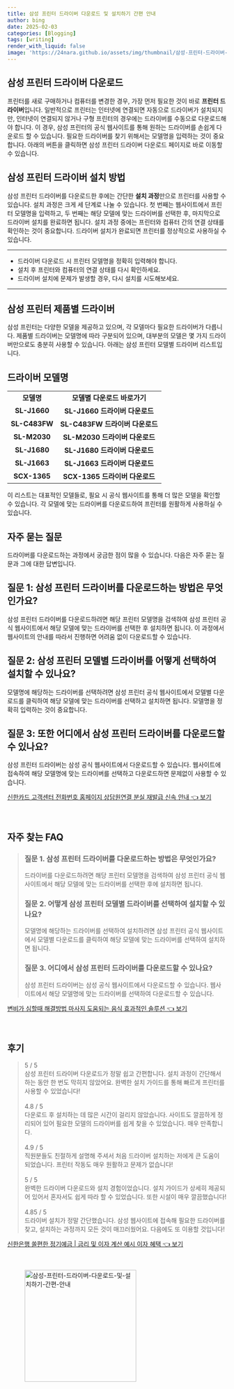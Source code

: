 ```yaml
---
title: 삼성 프린터 드라이버 다운로드 및 설치하기 간편 안내
author: bing
date: 2025-02-03
categories: [Blogging]
tags: [writing]
render_with_liquid: false
image: 'https://24nara.github.io/assets/img/thumbnail/삼성-프린터-드라이버-다운로드-및-설치하기-간편-안내.webp'
---
```



<h2 id='삼성_프린터_드라이버_다운로드'>삼성 프린터 드라이버 다운로드</h2>

<p>프린터를 새로 구매하거나 컴퓨터를 변경한 경우, 가장 먼저 필요한 것이 바로 <b>프린터 드라이버</b>입니다. 일반적으로 프린터는 인터넷에 연결되면 자동으로 드라이버가 설치되지만, 인터넷이 연결되지 않거나 구형 프린터의 경우에는 드라이버를 수동으로 다운로드해야 합니다. 이 경우, 삼성 프린터의 공식 웹사이트를 통해 원하는 드라이버를 손쉽게 다운로드 할 수 있습니다. 필요한 드라이버를 찾기 위해서는 모델명을 입력하는 것이 중요합니다. 아래의 버튼을 클릭하면 삼성 프린터 드라이버 다운로드 페이지로 바로 이동할 수 있습니다.</p>

<h2 id='삼성_프린터_드라이버_설치방법'>삼성 프린터 드라이버 설치 방법</h2>

<p>삼성 프린터 드라이버를 다운로드한 후에는 간단한 <b>설치 과정</b>만으로 프린터를 사용할 수 있습니다. 설치 과정은 크게 세 단계로 나눌 수 있습니다. 첫 번째는 웹사이트에서 프린터 모델명을 입력하고, 두 번째는 해당 모델에 맞는 드라이버를 선택한 후, 마지막으로 드라이버 설치를 완료하면 됩니다. 설치 과정 중에는 프린터와 컴퓨터 간의 연결 상태를 확인하는 것이 중요합니다. 드라이버 설치가 완료되면 프린터를 정상적으로 사용하실 수 있습니다.</p>

<hr />

<ul>
    <li>드라이버 다운로드 시 프린터 모델명을 정확히 입력해야 합니다.</li>
    <li>설치 후 프린터와 컴퓨터의 연결 상태를 다시 확인하세요.</li>
    <li>드라이버 설치에 문제가 발생할 경우, 다시 설치를 시도해보세요.</li>
</ul>

<hr />

<h2 id='삼성_프린터_제품별_드라이버'>삼성 프린터 제품별 드라이버</h2>

<p>삼성 프린터는 다양한 모델을 제공하고 있으며, 각 모델마다 필요한 드라이버가 다릅니다. 제품별 드라이버는 모델명에 따라 구분되어 있으며, 대부분의 모델은 몇 가지 드라이버만으로도 충분히 사용할 수 있습니다. 아래는 삼성 프린터 모델별 드라이버 리스트입니다.</p>

<h2 id='드라이버_모델명'>드라이버 모델명</h2>

<table>
    <tr>
        <td style="text-align: center; height: 17px;"><b>모델명</b></td>
        <td style="text-align: center; height: 17px;"><b>모델별 다운로드 바로가기</b></td>
    </tr>
    <tr>
        <td style="text-align: center; height: 17px;"><b>SL-J1660</b></td>
        <td style="text-align: center; height: 17px;"><b>SL-J1660 드라이버 다운로드</b></td>
    </tr>
    <tr>
        <td style="text-align: center; height: 17px;"><b>SL-C483FW</b></td>
        <td style="text-align: center; height: 17px;"><b>SL-C483FW 드라이버 다운로드</b></td>
    </tr>
    <tr>
        <td style="text-align: center; height: 17px;"><b>SL-M2030</b></td>
        <td style="text-align: center; height: 17px;"><b>SL-M2030 드라이버 다운로드</b></td>
    </tr>
    <tr>
        <td style="text-align: center; height: 17px;"><b>SL-J1680</b></td>
        <td style="text-align: center; height: 17px;"><b>SL-J1680 드라이버 다운로드</b></td>
    </tr>
    <tr>
        <td style="text-align: center; height: 17px;"><b>SL-J1663</b></td>
        <td style="text-align: center; height: 17px;"><b>SL-J1663 드라이버 다운로드</b></td>
    </tr>
    <tr>
        <td style="text-align: center; height: 17px;"><b>SCX-1365</b></td>
        <td style="text-align: center; height: 17px;"><b>SCX-1365 드라이버 다운로드</b></td>
    </tr>
</table>

<p>이 리스트는 대표적인 모델들로, 필요 시 공식 웹사이트를 통해 더 많은 모델을 확인할 수 있습니다. 각 모델에 맞는 드라이버를 다운로드하여 프린터를 원활하게 사용하실 수 있습니다.</p>

<h2 id='자주_묻는_질문'>자주 묻는 질문</h2>

<p>드라이버를 다운로드하는 과정에서 궁금한 점이 많을 수 있습니다. 다음은 자주 묻는 질문과 그에 대한 답변입니다.</p>

<h2 id='질문_1'>질문 1: 삼성 프린터 드라이버를 다운로드하는 방법은 무엇인가요?</h2>

<p>삼성 프린터 드라이버를 다운로드하려면 해당 프린터 모델명을 검색하여 삼성 프린터 공식 웹사이트에서 해당 모델에 맞는 드라이버를 선택한 후 설치하면 됩니다. 이 과정에서 웹사이트의 안내를 따라서 진행하면 어려움 없이 다운로드할 수 있습니다.</p>

<h2 id='질문_2'>질문 2: 삼성 프린터 모델별 드라이버를 어떻게 선택하여 설치할 수 있나요?</h2>

<p>모델명에 해당하는 드라이버를 선택하려면 삼성 프린터 공식 웹사이트에서 모델별 다운로드를 클릭하여 해당 모델에 맞는 드라이버를 선택하고 설치하면 됩니다. 모델명을 정확히 입력하는 것이 중요합니다.</p>

<h2 id='질문_3'>질문 3: 또한 어디에서 삼성 프린터 드라이버를 다운로드할 수 있나요?</h2>

<p>삼성 프린터 드라이버는 삼성 공식 웹사이트에서 다운로드할 수 있습니다. 웹사이트에 접속하여 해당 모델명에 맞는 드라이버를 선택하고 다운로드하면 문제없이 사용할 수 있습니다.</p>


<p><a class="click-button" title="신한카드 고객센터 전화번호 홈페이지 상담원연결 분실 재발급 신속 안내" href="https://24nara.github.io/posts/%EC%8B%A0%ED%95%9C%EC%B9%B4%EB%93%9C-%EA%B3%A0%EA%B0%9D%EC%84%BC%ED%84%B0-%EC%A0%84%ED%99%94%EB%B2%88%ED%98%B8-%ED%99%88%ED%8E%98%EC%9D%B4%EC%A7%80-%EC%83%81%EB%8B%B4%EC%9B%90%EC%97%B0%EA%B2%B0-%EB%B6%84%EC%8B%A4-%EC%9E%AC%EB%B0%9C%EA%B8%89-%EC%8B%A0%EC%86%8D-%EC%95%88%EB%82%B4/" rel="dofollow">신한카드 고객센터 전화번호 홈페이지 상담원연결 분실 재발급 신속 안내 👈 보기</a></p><br>
<h2 id='자주_찾는_FAQ'>자주 찾는 FAQ</h2>
<div itemscope="" itemtype="https://schema.org/FAQPage"> 
<blockquote> 
<div itemscope="" itemprop="mainEntity" itemtype="https://schema.org/Question"> 
<h3 itemprop="name">질문 1. 삼성 프린터 드라이버를 다운로드하는 방법은 무엇인가요?</h3> 
<div itemscope="" itemprop="acceptedAnswer" itemtype="https://schema.org/Answer"> 
<span itemprop="text"> 
<p>드라이버를 다운로드하려면 해당 프린터 모델명을 검색하여 삼성 프린터 공식 웹사이트에서 해당 모델에 맞는 드라이버를 선택한 후에 설치하면 됩니다.</p> 
</span> 
</div> 
</div> 
<div itemscope="" itemprop="mainEntity" itemtype="https://schema.org/Question"> 
<h3 itemprop="name">질문 2. 어떻게 삼성 프린터 모델별 드라이버를 선택하여 설치할 수 있나요?</h3> 
<div itemscope="" itemprop="acceptedAnswer" itemtype="https://schema.org/Answer"> 
<span itemprop="text"> 
<p>모델명에 해당하는 드라이버를 선택하여 설치하려면 삼성 프린터 공식 웹사이트에서 모델별 다운로드를 클릭하여 해당 모델에 맞는 드라이버를 선택하여 설치하면 됩니다.</p> 
</span> 
</div> 
</div> 
<div itemscope="" itemprop="mainEntity" itemtype="https://schema.org/Question"> 
<h3 itemprop="name">질문 3. 어디에서 삼성 프린터 드라이버를 다운로드할 수 있나요?</h3> 
<div itemscope="" itemprop="acceptedAnswer" itemtype="https://schema.org/Answer"> 
<span itemprop="text"> 
<p>삼성 프린터 드라이버는 삼성 공식 웹사이트에서 다운로드할 수 있습니다. 웹사이트에서 해당 모델명에 맞는 드라이버를 선택하여 다운로드할 수 있습니다.</p> 
</span> 
</div> 
</div> 
</blockquote> 
</div>
<p><a class="click-button" title="변비가 심할때 해결방법 마사지 도움되는 음식 효과적인 솔루션" href="https://24nara.github.io/posts/%EB%B3%80%EB%B9%84%EA%B0%80-%EC%8B%AC%ED%95%A0%EB%95%8C-%ED%95%B4%EA%B2%B0%EB%B0%A9%EB%B2%95-%EB%A7%88%EC%82%AC%EC%A7%80-%EB%8F%84%EC%9B%80%EB%90%98%EB%8A%94-%EC%9D%8C%EC%8B%9D-%ED%9A%A8%EA%B3%BC%EC%A0%81%EC%9D%B8-%EC%86%94%EB%A3%A8%EC%85%98/" rel="dofollow">변비가 심할때 해결방법 마사지 도움되는 음식 효과적인 솔루션 👈 보기</a></p><br>
<h2 id='후기'>후기</h2>
<div itemscope itemtype="https://schema.org/Product">
  <blockquote>
  <div itemprop="review" itemscope itemtype="https://schema.org/Review">
      <div itemprop="reviewRating" itemscope itemtype="https://schema.org/Rating"> <span itemprop="ratingValue">5</span> / <span itemprop="bestRating">5</span> </div>
      <span itemprop="reviewBody">삼성 프린터 드라이버 다운로드가 정말 쉽고 간편합니다. 설치 과정이 간단해서 하는 동안 한 번도 막히지 않았어요. 완벽한 설치 가이드를 통해 빠르게 프린터를 사용할 수 있었습니다!</span>
  </div>
  <br>
  <div itemprop="review" itemscope itemtype="https://schema.org/Review">
      <div itemprop="reviewRating" itemscope itemtype="https://schema.org/Rating"> <span itemprop="ratingValue">4.8</span> / <span itemprop="bestRating">5</span> </div>
      <span itemprop="reviewBody">다운로드 후 설치하는 데 많은 시간이 걸리지 않았습니다. 사이트도 깔끔하게 정리되어 있어 필요한 모델의 드라이버를 쉽게 찾을 수 있었습니다. 매우 만족합니다.</span>
  </div>
  <br>
  <div itemprop="review" itemscope itemtype="https://schema.org/Review">
      <div itemprop="reviewRating" itemscope itemtype="https://schema.org/Rating"> <span itemprop="ratingValue">4.9</span> / <span itemprop="bestRating">5</span> </div>
      <span itemprop="reviewBody">직원분들도 친절하게 설명해 주셔서 처음 드라이버 설치하는 저에게 큰 도움이 되었습니다. 프린터 작동도 매우 원활하고 문제가 없습니다!</span>
  </div>
  <br>
  <div itemprop="review" itemscope itemtype="https://schema.org/Review">
      <div itemprop="reviewRating" itemscope itemtype="https://schema.org/Rating"> <span itemprop="ratingValue">5</span> / <span itemprop="bestRating">5</span> </div>
      <span itemprop="reviewBody">완벽한 드라이버 다운로드와 설치 경험이었습니다. 설치 가이드가 상세히 제공되어 있어서 혼자서도 쉽게 따라 할 수 있었습니다. 또한 시설이 매우 깔끔했습니다!</span>
  </div>
  <br>
  <div itemprop="review" itemscope itemtype="https://schema.org/Review">
      <div itemprop="reviewRating" itemscope itemtype="https://schema.org/Rating"> <span itemprop="ratingValue">4.85</span> / <span itemprop="bestRating">5</span> </div>
      <span itemprop="reviewBody">드라이버 설치가 정말 간단했습니다. 삼성 웹사이트에 접속해 필요한 드라이버를 찾고, 설치하는 과정까지 모든 것이 매끄러웠어요. 다음에도 또 이용할 것입니다!</span>
  </div>
  </blockquote>
</div>
<p><a class="click-button" title="신한은행 쏠편한 정기예금 | 금리 및 이자 계산 예시 이자 혜택" href="https://24nara.github.io/posts/%EC%8B%A0%ED%95%9C%EC%9D%80%ED%96%89-%EC%8F%A0%ED%8E%B8%ED%95%9C-%EC%A0%95%EA%B8%B0%EC%98%88%EA%B8%88-%EA%B8%88%EB%A6%AC-%EB%B0%8F-%EC%9D%B4%EC%9E%90-%EA%B3%84%EC%82%B0-%EC%98%88%EC%8B%9C-%EC%9D%B4%EC%9E%90-%ED%98%9C%ED%83%9D/" rel="dofollow">신한은행 쏠편한 정기예금 | 금리 및 이자 계산 예시 이자 혜택 👈 보기</a></p><br>
<figure class="image"><img src="https://24nara.github.io/assets/img/thumbnail/삼성-프린터-드라이버-다운로드-및-설치하기-간편-안내.webp" alt="삼성-프린터-드라이버-다운로드-및-설치하기-간편-안내" width="256" height="256"></figure>
